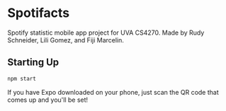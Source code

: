 # Spotifacts
Spotify statistic mobile app project for UVA CS4270. Made by Rudy Schneider, Lili Gomez, and Fiji Marcelin. 

## Starting Up
```bash
npm start
```
If you have Expo downloaded on your phone, just scan the QR code that comes up and you'll be set!
